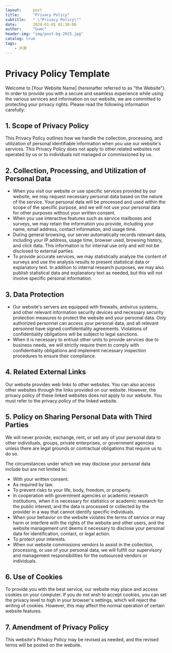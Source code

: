 ```yaml
---
layout:     post
title:      "Privacy Policy"
subtitle:   " \"Privacy Policy\""
date:       2024-01-01 01:30:00
author:     "Gumc"
header-img: "img/post-bg-2015.jpg"
catalog: true
tags:
    - 开源
---
```

# Privacy Policy Template

Welcome to [Your Website Name] (hereinafter referred to as "the Website"). In order to provide you with a secure and seamless experience while using the various services and information on our website, we are committed to protecting your privacy rights. Please read the following information carefully:

## 1. Scope of Privacy Policy

This Privacy Policy outlines how we handle the collection, processing, and utilization of personal identifiable information when you use our website's services. This Privacy Policy does not apply to other related websites not operated by us or to individuals not managed or commissioned by us.

## 2. Collection, Processing, and Utilization of Personal Data

* When you visit our website or use specific services provided by our website, we may request necessary personal data based on the nature of the service. Your personal data will be processed and used within the scope of the specific purpose, and we will not use your personal data for other purposes without your written consent.
* When you use interactive features such as service mailboxes and surveys, we may retain the information you provide, including your name, email address, contact information, and usage time.
* During general browsing, our server automatically records relevant data, including your IP address, usage time, browser used, browsing history, and click data. This information is for internal use only and will not be disclosed to external parties.
* To provide accurate services, we may statistically analyze the content of surveys and use the analysis results to present statistical data or explanatory text. In addition to internal research purposes, we may also publish statistical data and explanatory text as needed, but this will not involve specific personal information.

## 3. Data Protection

* Our website's servers are equipped with firewalls, antivirus systems, and other relevant information security devices and necessary security protection measures to protect the website and your personal data. Only authorized personnel can access your personal data, and all relevant personnel have signed confidentiality agreements. Violations of confidentiality obligations will be subject to legal sanctions.
* When it is necessary to entrust other units to provide services due to business needs, we will strictly require them to comply with confidentiality obligations and implement necessary inspection procedures to ensure their compliance.

## 4. Related External Links

Our website provides web links to other websites. You can also access other websites through the links provided on our website. However, the privacy policy of these linked websites does not apply to our website. You must refer to the privacy policy of the linked website.

## 5. Policy on Sharing Personal Data with Third Parties

We will never provide, exchange, rent, or sell any of your personal data to other individuals, groups, private enterprises, or government agencies unless there are legal grounds or contractual obligations that require us to do so.

The circumstances under which we may disclose your personal data include but are not limited to:

* With your written consent.
* As required by law.
* To prevent risks to your life, body, freedom, or property.
* In cooperation with government agencies or academic research institutions, when it is necessary for statistics or academic research for the public interest, and the data is processed or collected by the provider in a way that cannot identify specific individuals.
* When your behavior on the website violates the terms of service or may harm or interfere with the rights of the website and other users, and the website management unit deems it necessary to disclose your personal data for identification, contact, or legal action.
* To protect your interests.
* When our website commissions vendors to assist in the collection, processing, or use of your personal data, we will fulfill our supervisory and management responsibilities for the outsourced vendors or individuals.

## 6. Use of Cookies

To provide you with the best service, our website may place and access cookies on your computer. If you do not wish to accept cookies, you can set the privacy level to high in your browser's settings, which will reject the writing of cookies. However, this may affect the normal operation of certain website features.

## 7. Amendment of Privacy Policy

This website's Privacy Policy may be revised as needed, and the revised terms will be posted on the website.
